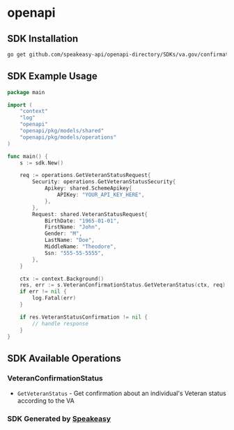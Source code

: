 # openapi

<!-- Start SDK Installation -->
## SDK Installation

```bash
go get github.com/speakeasy-api/openapi-directory/SDKs/va.gov/confirmation/0.0.1/go
```
<!-- End SDK Installation -->

## SDK Example Usage
<!-- Start SDK Example Usage -->
```go
package main

import (
    "context"
    "log"
    "openapi"
    "openapi/pkg/models/shared"
    "openapi/pkg/models/operations"
)

func main() {
    s := sdk.New()

    req := operations.GetVeteranStatusRequest{
        Security: operations.GetVeteranStatusSecurity{
            Apikey: shared.SchemeApikey{
                APIKey: "YOUR_API_KEY_HERE",
            },
        },
        Request: shared.VeteranStatusRequest{
            BirthDate: "1965-01-01",
            FirstName: "John",
            Gender: "M",
            LastName: "Doe",
            MiddleName: "Theodore",
            Ssn: "555-55-5555",
        },
    }

    ctx := context.Background()
    res, err := s.VeteranConfirmationStatus.GetVeteranStatus(ctx, req)
    if err != nil {
        log.Fatal(err)
    }

    if res.VeteranStatusConfirmation != nil {
        // handle response
    }
}
```
<!-- End SDK Example Usage -->

<!-- Start SDK Available Operations -->
## SDK Available Operations


### VeteranConfirmationStatus

* `GetVeteranStatus` - Get confirmation about an individual's Veteran status according to the VA
<!-- End SDK Available Operations -->

### SDK Generated by [Speakeasy](https://docs.speakeasyapi.dev/docs/using-speakeasy/client-sdks)
